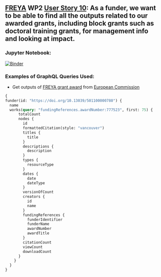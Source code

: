 ## [FREYA](https://www.project-freya.eu/en) WP2 [User Story 10](https://github.com/datacite/freya/issues/45): As a funder, we want to be able to find all the outputs related to our awarded grants, including block grants such as doctoral training grants, for management info and looking at impact. 
                   
### Jupyter Notebook:
[![Binder](https://mybinder.org/badge_logo.svg)](https://mybinder.org/v2/gh/datacite/pidgraph-notebooks-python/master?filepath=user-story-10-grant-outputs%2Fpy-grant-outputs.ipynb)

### Examples of GraphQL Queries Used:
* Get outputs of [FREYA grant award](https://cordis.europa.eu/project/id/777523) from [European Commission](https://doi.org/10.13039/501100000780)

```GraphQL
{
funder(id: "https://doi.org/10.13039/501100000780") {
  name
  works(query: "fundingReferences.awardNumber:777523", first: 75) {
      totalCount
      nodes {
        id
        formattedCitation(style: "vancouver")
        titles {
          title
        }
        descriptions {
          description
        }        
        types {
          resourceType
        }
        dates {
          date
          dateType
        }
        versionOfCount
        creators {
          id
          name
        }
        fundingReferences {
          funderIdentifier
          funderName
          awardNumber
          awardTitle
        }
        citationCount
        viewCount
        downloadCount
      }
    }
  }
}
```
